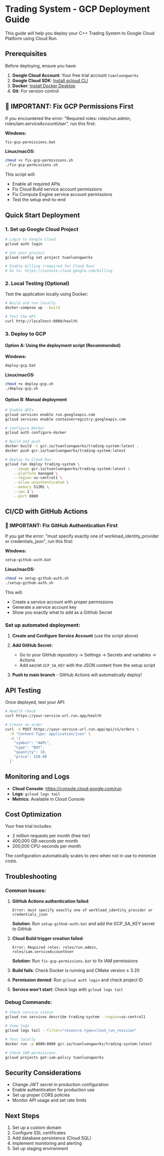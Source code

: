 # Trading System - GCP Deployment Guide

This guide will help you deploy your C++ Trading System to Google Cloud Platform using Cloud Run.

## Prerequisites

Before deploying, ensure you have:

1. **Google Cloud Account**: Your free trial account `tuanluongworks`
2. **Google Cloud SDK**: [Install gcloud CLI](https://cloud.google.com/sdk/docs/install)
3. **Docker**: [Install Docker Desktop](https://www.docker.com/products/docker-desktop/)
4. **Git**: For version control

## 🚨 IMPORTANT: Fix GCP Permissions First

If you encountered the error: "Required roles: roles/run.admin, roles/iam.serviceAccountUser", run this first:

**Windows:**
```cmd
fix-gcp-permissions.bat
```

**Linux/macOS:**
```bash
chmod +x fix-gcp-permissions.sh
./fix-gcp-permissions.sh
```

This script will:
- Enable all required APIs
- Fix Cloud Build service account permissions
- Fix Compute Engine service account permissions
- Test the setup end-to-end

## Quick Start Deployment

### 1. Set up Google Cloud Project

```bash
# Login to Google Cloud
gcloud auth login

# Set your project
gcloud config set project tuanluongworks

# Enable billing (required for Cloud Run)
# Go to: https://console.cloud.google.com/billing
```

### 2. Local Testing (Optional)

Test the application locally using Docker:

```bash
# Build and run locally
docker-compose up --build

# Test the API
curl http://localhost:8080/health
```

### 3. Deploy to GCP

#### Option A: Using the deployment script (Recommended)

**Windows:**
```cmd
deploy-gcp.bat
```

**Linux/macOS:**
```bash
chmod +x deploy-gcp.sh
./deploy-gcp.sh
```

#### Option B: Manual deployment

```bash
# Enable APIs
gcloud services enable run.googleapis.com
gcloud services enable containerregistry.googleapis.com

# Configure Docker
gcloud auth configure-docker

# Build and push
docker build -t gcr.io/tuanluongworks/trading-system:latest .
docker push gcr.io/tuanluongworks/trading-system:latest

# Deploy to Cloud Run
gcloud run deploy trading-system \
    --image gcr.io/tuanluongworks/trading-system:latest \
    --platform managed \
    --region us-central1 \
    --allow-unauthenticated \
    --memory 512Mi \
    --cpu 1 \
    --port 8080
```

## CI/CD with GitHub Actions

### 🚨 IMPORTANT: Fix GitHub Authentication First

If you get the error: "must specify exactly one of workload_identity_provider or credentials_json", run this first:

**Windows:**
```cmd
setup-github-auth.bat
```

**Linux/macOS:**
```bash
chmod +x setup-github-auth.sh
./setup-github-auth.sh
```

This will:
- Create a service account with proper permissions
- Generate a service account key
- Show you exactly what to add as a GitHub Secret

### Set up automated deployment:

1. **Create and Configure Service Account** (use the script above)

2. **Add GitHub Secret:**
   - Go to your GitHub repository → Settings → Secrets and variables → Actions
   - Add secret `GCP_SA_KEY` with the JSON content from the setup script

3. **Push to main branch** - GitHub Actions will automatically deploy!

## API Testing

Once deployed, test your API:

```bash
# Health check
curl https://your-service-url.run.app/health

# Create an order
curl -X POST https://your-service-url.run.app/api/v1/orders \
  -H "Content-Type: application/json" \
  -d '{
    "symbol": "AAPL",
    "type": "BUY",
    "quantity": 10,
    "price": 150.00
  }'
```

## Monitoring and Logs

- **Cloud Console**: https://console.cloud.google.com/run
- **Logs**: `gcloud logs tail`
- **Metrics**: Available in Cloud Console

## Cost Optimization

Your free trial includes:
- 2 million requests per month (free tier)
- 400,000 GB-seconds per month
- 200,000 CPU-seconds per month

The configuration automatically scales to zero when not in use to minimize costs.

## Troubleshooting

### Common Issues:

1. **GitHub Actions authentication failed**:
   ```
   Error: must specify exactly one of workload_identity_provider or credentials_json
   ```
   **Solution**: Run `setup-github-auth.bat` and add the GCP_SA_KEY secret to GitHub

2. **Cloud Build trigger creation failed**: 
   ```
   Error: Required roles: roles/run.admin, roles/iam.serviceAccountUser
   ```
   **Solution**: Run `fix-gcp-permissions.bat` to fix IAM permissions

3. **Build fails**: Check Docker is running and CMake version ≥ 3.20

4. **Permission denied**: Run `gcloud auth login` and check project ID

5. **Service won't start**: Check logs with `gcloud logs tail`

### Debug Commands:

```bash
# Check service status
gcloud run services describe trading-system --region=us-central1

# View logs
gcloud logs tail --filter="resource.type=cloud_run_revision"

# Test locally
docker run -p 8080:8080 gcr.io/tuanluongworks/trading-system:latest

# Check IAM permissions
gcloud projects get-iam-policy tuanluongworks
```

## Security Considerations

- Change JWT secret in production configuration
- Enable authentication for production use
- Set up proper CORS policies
- Monitor API usage and set rate limits

## Next Steps

1. Set up a custom domain
2. Configure SSL certificates
3. Add database persistence (Cloud SQL)
4. Implement monitoring and alerting
5. Set up staging environment
